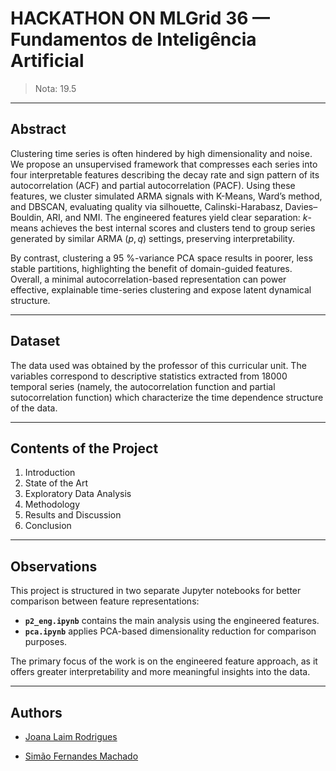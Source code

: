 # HACKATHON ON MLGrid 36 — Fundamentos de Inteligência Artificial

> Nota: 19.5

---

## Abstract

Clustering time series is often hindered by high dimensionality and noise. We propose an unsupervised framework that compresses each series into four interpretable features describing the decay rate and sign pattern of its autocorrelation (ACF) and partial autocorrelation (PACF). Using these features, we cluster simulated ARMA signals with K-Means, Ward’s method, and DBSCAN, evaluating quality via silhouette, Calinski-Harabasz, Davies–Bouldin, ARI, and NMI. The engineered features yield clear separation: $k$-means achieves the best internal scores and clusters tend to group series generated by similar ARMA $(p,q)$ settings, preserving interpretability. 

By contrast, clustering a 95 \%-variance PCA space results in poorer, less stable partitions, highlighting the benefit of domain-guided features. Overall, a minimal autocorrelation-based representation can power effective, explainable time-series clustering and expose latent dynamical structure.

---

## Dataset

The data used was obtained by the professor of this curricular unit. The variables correspond to descriptive statistics extracted from 18000 temporal series (namely, the autocorrelation function and partial sutocorrelation function) which characterize the time dependence structure of the data. 

---

## Contents of the Project

1.  Introduction
2.  State of the Art
3.  Exploratory Data Analysis
4.  Methodology
5.  Results and Discussion
6.  Conclusion

---

## Observations

This project is structured in two separate Jupyter notebooks for better comparison between feature representations:  
- **`p2_eng.ipynb`** contains the main analysis using the engineered features.  
- **`pca.ipynb`** applies PCA-based dimensionality reduction for comparison purposes.

The primary focus of the work is on the engineered feature approach, as it offers greater interpretability and more meaningful insights into the data.

---

## Authors

- [Joana Laim Rodrigues](https://github.com/joanalaim)

- [Simão Fernandes Machado](https://github.com/simaomachado04)
